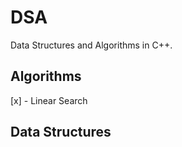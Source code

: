 # DSA
Data Structures and Algorithms in C++.

## Algorithms
[x] - Linear Search

## Data Structures
